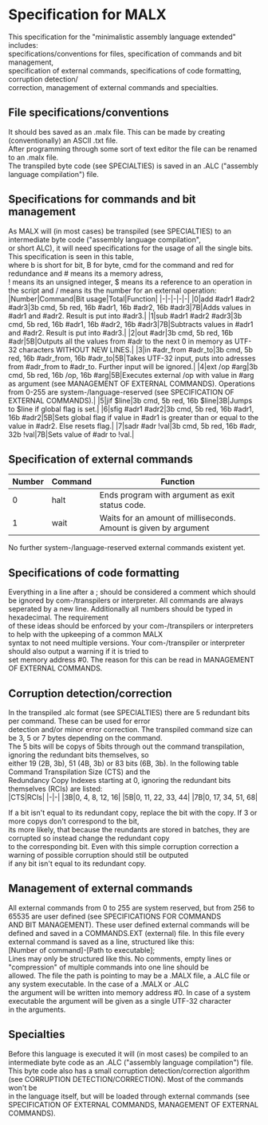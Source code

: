 # Specification for MALX
This specification for the "minimalistic assembly language extended" includes:  
specifications/conventions for files, specification of commands and bit management,  
specification of external commands, specifications of code formatting, corruption detection/  
correction, management of external commands and specialties.  
## File specifications/conventions  
It should bes saved as an .malx file. This can be made by creating (conventionally) an ASCII .txt file.  
After programming through some sort of text editor the file can be renamed to an .malx file.  
The transpiled byte code (see SPECIALTIES) is saved in an .ALC ("assembly language compilation") file.
## Specifications for commands and bit management  
As MALX will (in most cases) be transpiled (see SPECIALTIES) to an intermediate byte code ("assembly language compilation",  
or short ALC), it will need specifications for the usage of all the single bits. This specification is seen in this table,  
where b is short for bit, B for byte, cmd for the command and red for redundance and # means its a memory adress,  
! means its an unsigned integer, $ means its a reference to an operation in the script and / means its the number for an external operation:
|Number|Command|Bit usage|Total|Function|
|-|-|-|-|-|
|0|add #adr1 #adr2 #adr3|3b cmd, 5b red, 16b #adr1, 16b #adr2, 16b #adr3|7B|Adds values in #adr1 and #adr2. Result is put into #adr3.|
|1|sub #adr1 #adr2 #adr3|3b cmd, 5b red, 16b #adr1, 16b #adr2, 16b #adr3|7B|Subtracts values in #adr1 and #adr2. Result is put into #adr3.|
|2|out #adr|3b cmd, 5b red, 16b #adr|5B|Outputs all the values from #adr to the next 0 in memory as UTF-32 characters WITHOUT NEW LINES.|
|3|in #adr_from #adr_to|3b cmd, 5b red, 16b #adr_from, 16b #adr_to|5B|Takes UTF-32 input, puts into adresses from #adr_from to #adr_to. Further input will be ignored.|
|4|ext /op #arg|3b cmd, 5b red, 16b /op, 16b #arg|5B|Executes external /op with value in #arg as argument (see MANAGEMENT OF EXTERNAL COMMANDS). Operations from 0-255 are system-/language-reserved (see SPECIFICATION OF EXTERNAL COMMANDS).|
|5|jif $line|3b cmd, 5b red, 16b $line|3B|Jumps to $line if global flag is set.|
|6|sfig #adr1 #adr2|3b cmd, 5b red, 16b #adr1, 16b #adr2|5B|Sets global flag if value in #adr1 is greater than or equal to the value in #adr2. Else resets flag.|
|7|sadr #adr !val|3b cmd, 5b red, 16b #adr, 32b !val|7B|Sets value of #adr to !val.|  
## Specification of external commands  
|Number|Command|Function|
|-|-|-|
|0|halt|Ends program with argument as exit status code.|
|1|wait|Waits for an amount of milliseconds. Amount is given by argument|  

No further system-/language-reserved external commands existent yet.
## Specifications of code formatting
Everything in a line after a ; should be considered a comment which should be ignored by com-/transpilers or interpreter.
All commands are always seperated by a new line. Additionally all numbers should be typed in hexadecimal. The requirement  
of these ideas should be enforced by your com-/transpilers or interpreters to help with the upkeeping of a common MALX  
syntax to not need multiple versions. Your com-/transpiler or interpreter should also output a warning if it is tried to  
set memory address #0. The reason for this can be read in MANAGEMENT OF EXTERNAL COMMANDS.  
## Corruption detection/correction  
In the transpiled .alc format (see SPECIALTIES) there are 5 redundant bits per command. These can be used for error  
detection and/or minor error correction. The transpiled command size can be 3, 5 or 7 bytes depending on the command.  
The 5 bits will be copys of 5bits through out the command transpilation, ignoring the redundant bits themselves, so  
either 19 (2B, 3b), 51 (4B, 3b) or 83 bits (6B, 3b). In the following table Command Transpilation Size (CTS) and the  
Redundancy Copy Indexes starting at 0, ignoring the redundant bits themselves (RCIs) are listed:  
|CTS|RCIs|
|-|-|
|3B|0, 4, 8, 12, 16|
|5B|0, 11, 22, 33, 44|
|7B|0, 17, 34, 51, 68|  

If a bit isn't equal to its redundant copy, replace the bit with the copy. If 3 or more copys don't correspond to the bit,  
its more likely, that because the reundants are stored in batches, they are corrupted so instead change the redundant copy  
to the corresponding bit. Even with this simple corruption correction a warning of possible corruption should still be outputed  
if any bit isn't equal to its redundant copy.  
## Management of external commands
All external commands from 0 to 255 are system reserved, but from 256 to 65535 are user defined (see SPECIFICATIONS FOR COMMANDS  
AND BIT MANAGEMENT). These user defined external commands will be defined and saved in a COMMANDS.EXT (external) file. In this file every  
external command is saved as a line, structured like this:  
[Number of command]-[Path to executable];  
Lines may only be structured like this. No comments, empty lines or "compression" of multiple commands into one line should be  
allowed. The file the path is pointing to may be a .MALX file, a .ALC file or any system executable. In the case of a .MALX or .ALC  
the argument will be written into memory address #0. In case of a system executable the argument will be given as a single UTF-32 character  
in the arguments.
## Specialties
Before this language is executed it will (in most cases) be compiled to an intermediate byte code as an .ALC ("assembly language compilation") file.  
This byte code also has a small corruption detection/correction algorithm (see CORRUPTION DETECTION/CORRECTION). Most of the commands won't be  
in the language itself, but will be loaded through external commands (see SPECIFICATION OF EXTERNAL COMMANDS, MANAGEMENT OF EXTERNAL COMMANDS).
